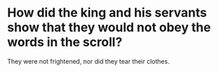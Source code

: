 # How did the king and his servants show that they would not obey the words in the scroll?

They were not frightened, nor did they tear their clothes.
